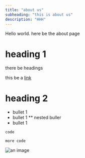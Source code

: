 ```yaml
---
title: "about us"
subheading: "this is about us"
description: "HHH"
---
```


Hello world. here be the about page

# heading 1

there be headings

this be a [link](https://example.com)

# heading 2

- bullet 1
- bullet 1
  \*\* nested buller
- bullet 1

`code`

```
more code
```

![an image](https://picsum.photos/200)
